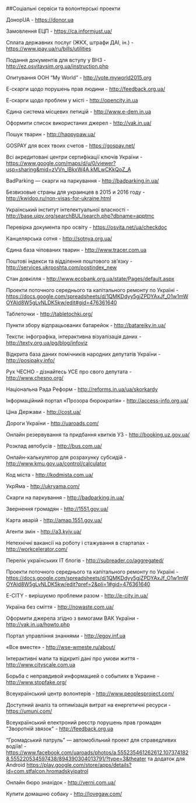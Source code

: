 ##Соціальні сервіси та волонтерські проекти

ДонорUA - https://donor.ua  

Замовлення ЕЦП - https://ca.informjust.ua/  

Сплата державних послуг (ЖКХ, штрафи ДАІ, ін.) - https://www.ipay.ua/ru/bills/utilities  

Подання документів для вступу у ВНЗ - http://ez.osvitavsim.org.ua/instruction.php  

Опитування ООН “My World” - http://vote.myworld2015.org  

Е-скарги щодо порушень прав людини - http://feedback.org.ua/  

Е-скарги щодо проблем у місті - http://opencity.in.ua  

Єдина система місцевих петицій - http://www.e-dem.in.ua  

Оформити список використаних джерел - http://vak.in.ua/  

Пошук тварин - http://happypaw.ua/  

GOSPAY для всех твоих счетов - https://gospay.net/  

Всі акредитовані центри сертифікації ключів України - https://www.google.com/maps/d/u/0/viewer?usp=sharing&mid=zVVn_lBkxW4A.kMLwCKkQoZ_A  

BadParking — скарги на паркування - http://badparking.in.ua/  

Безвизовые страны для украинцев в 2015 и 2016 году - http://kwidoo.ru/non-visas-for-ukraine.html  

Український інститут інтелектуальної власності - http://base.uipv.org/searchBUL/search.php?dbname=apptmc  

Перевірка документа про освіту - https://osvita.net/ua/checkdoc  

Канцелярська сотня - http://sotnya.org.ua/  

Єдина база чіпованих тварин - http://www.tracer.com.ua  

Поштові індекси та відділення поштового зв’язку - http://services.ukrposhta.com/postindex_new  

Стан довкілля - http://www.ecobank.org.ua/state/Pages/default.aspx  

Проекти поточного середнього та капітального ремонту по Україні - https://docs.google.com/spreadsheets/d/1QMKDdyy5gjZPDYAxJf_O1w1mWOYAId8W5gLvNLDK5kw/edit#gid=476361640  

Таблеточки - http://tabletochki.org/  

Пункти збору відпрацьованих батарейок - http://batareiky.in.ua/  

Тексти: інфографіка, інтерактивна візуалізація даних - http://texty.org.ua/pg/blog/infoviz  

Відкрита база даних помічників народних депутатів України - http://posipaky.info/  

Рух ЧЕСНО - дізнайтесь УСЕ про свого депутата - http://www.chesno.org/  

Національна Рада Реформ - http://reforms.in.ua/ua/skorkardy  

Інформаційний портал «Прозора бюрократія» - http://access-info.org.ua/  

Ціна Держави - http://cost.ua/  

Дороги України - http://uaroads.com/  

Онлайн резервування та придбання квиткiв УЗ - http://booking.uz.gov.ua/  

Розклад автобусів - http://bus.com.ua/  

Онлайн-калькулятор для розрахунку субсидій - http://www.kmu.gov.ua/control/calculator  

Код міста - http://kodmista.com.ua/  

УкрЯма - http://ukryama.com/  

Скарги на паркування - http://badparking.in.ua/  

Звернення громадян - http://1551.gov.ua/  

Карта аварій - http://amap.1551.gov.ua/  

Агенти змін - http://a3.kyiv.ua/  

Нетехнічні вакансії на роботу і стажування в стартапах  - http://workcelerator.com/  

Перелік українських ІТ блогів - http://subreader.co/aggregated/  

Проекти поточного середнього та капітального ремонту по Україні - https://docs.google.com/spreadsheets/d/1QMKDdyy5gjZPDYAxJf_O1w1mWOYAId8W5gLvNLDK5kw/edit?pref=2&pli=1#gid=476361640  

E-CITY - вирішуємо проблеми разом - http://e-city.in.ua/  

Україна без сміття - http://nowaste.com.ua/  

Оформити джерела згідно з вимогами ВАК України - http://vak.in.ua/howto.php  

Портал управління знаннями - http://egov.inf.ua

«Все вместе» - http://wse-wmeste.ru/about/  

Інтерактивні мапи та відкриті дані про умови життя - http://www.cityscale.com.ua  

Борьба с неправдивой информацией о событиях в Украине - http://www.stopfake.org/    

Всеукраїнський центр волонтерів - http://www.peoplesproject.com/  

Доступний аналіз та оптимізація витрат на енергетичні ресурси - https://umuni.com/  

Всеукраїнський електроний реєстр порушень прав громадян "Зворотній звязок" - http://feedback.org.ua  

“Громадський патруль” — автомобільний проект для справедливих водіїв!  - https://www.facebook.com/uaroads/photos/a.555235461262612.1073741828.555220534597438/894390304013791/?type=3&theater та додаток для Android https://play.google.com/store/apps/details?id=com.stfalcon.hromadskyipatrol    

Онлайн бюро знахідок - http://verni.com.ua/  

Купити домашню собаку - http://lovegaw.com/  